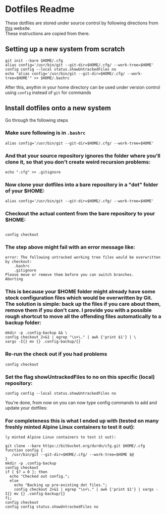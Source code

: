 # Dotfiles Readme
These dotfiles are stored under source control by following directions from [this](https://www.atlassian.com/git/tutorials/dotfiles) website.  
These instructions are copied from there.  

## Setting up a new system from scratch
```
git init --bare $HOME/.cfg
alias config='/usr/bin/git --git-dir=$HOME/.cfg/ --work-tree=$HOME'
config config --local status.showUntrackedFiles no
echo "alias config='/usr/bin/git --git-dir=$HOME/.cfg/ --work-tree=$HOME'" >> $HOME/.bashrc

```

After this, anythin in your home directory can be used under version control using `config` instead of `git` for commands

## Install dotfiles onto a new system
Go through the following steps

### Make sure following is in `.bashrc`
```
alias config='/usr/bin/git --git-dir=$HOME/.cfg/ --work-tree=$HOME'
```

### And that your source repository ignores the folder where you'll clone it, so that you don't create weird recursion problems:
```
echo ".cfg" >> .gitignore
```

### Now clone your dotfiles into a bare repository in a "dot" folder of your $HOME:

```
alias config='/usr/bin/git --git-dir=$HOME/.cfg/ --work-tree=$HOME'

```

### Checkout the actual content from the bare repository to your $HOME:

```

config checkout
```

### The step above might fail with an error message like:

```
error: The following untracked working tree files would be overwritten by checkout:
    .bashrc
    .gitignore
Please move or remove them before you can switch branches.
Aborting
```
### This is because your $HOME folder might already have some stock configuration files which would be overwritten by Git. The solution is simple: back up the files if you care about them, remove them if you don't care. I provide you with a possible rough shortcut to move all the offending files automatically to a backup folder:

```
mkdir -p .config-backup && \
config checkout 2>&1 | egrep "\s+\." | awk {'print $1'} | \
xargs -I{} mv {} .config-backup/{}

```

### Re-run the check out if you had problems
```
config checkout
```

### Set the flag showUntrackedFiles to no on this specific (local) repository:
```
config config --local status.showUntrackedFiles no

```
You're done, from now on you can now type config commands to add and update your dotfiles:

### For completeness this is what I ended up with (tested on many freshly minted Alpine Linux containers to test it out):
```
ly minted Alpine Linux containers to test it out):

git clone --bare https://bitbucket.org/durdn/cfg.git $HOME/.cfg
function config {
   /usr/bin/git --git-dir=$HOME/.cfg/ --work-tree=$HOME $@
}
mkdir -p .config-backup
config checkout
if [ $? = 0 ]; then
  echo "Checked out config.";
  else
    echo "Backing up pre-existing dot files.";
    config checkout 2>&1 | egrep "\s+\." | awk {'print $1'} | xargs -I{} mv {} .config-backup/{}
fi;
config checkout
config config status.showUntrackedFiles no
```

